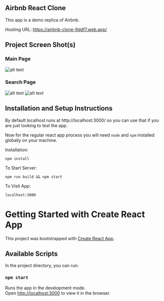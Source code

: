 ## Airbnb React Clone

This app is a demo replica of Airbnb.

Hosting URL: https://airbnb-clone-9ddf7.web.app/

## Project Screen Shot(s)

### Main Page

![alt text](https://github.com/ayushy11/Airbnb-Clone/blob/master/main.png)

### Search Page

![alt text](https://github.com/ayushy11/Airbnb-Clone/blob/master/search1.png)
![alt text](https://github.com/ayushy11/Airbnb-Clone/blob/master/search2.png)

## Installation and Setup Instructions

By default localhost runs at http://localhost:3000/ so you can use that if you are just looking to test the app. 

Now for the regular react app process you will need `node` and `npm` installed globally on your machine.  

Installation:

`npm install`    

To Start Server:

`npm run build && npm start`  

To Visit App:

`localhost:3000`  

# Getting Started with Create React App

This project was bootstrapped with [Create React App](https://github.com/facebook/create-react-app).

## Available Scripts

In the project directory, you can run:

### `npm start`

Runs the app in the development mode.\
Open [http://localhost:3000](http://localhost:3000) to view it in the browser.
